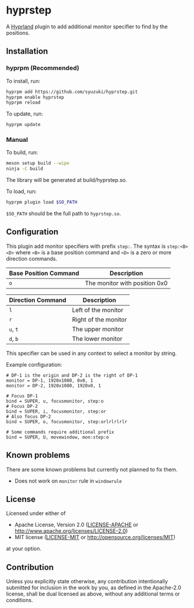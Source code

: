 # hyprstep

A [Hyprland] plugin to add additional monitor specifier to find by the positions.

[Hyprland]: https://hyprland.org/

## Installation

### hyprpm (Recommended)

To install, run:

```sh
hyprpm add https://github.com/syuzuki/hyprstep.git
hyprpm enable hyprstep
hyprpm reload
```

To update, run:

```sh
hyprpm update
```

### Manual

To build, run:

```sh
meson setup build --wipe
ninja -C build
```

The library will be generated at build/hyprstep.so.

To load, run:

```sh
hyprpm plugin load $SO_PATH
```

`$SO_PATH` should be the full path to `hyprstep.so`.

## Configuration

This plugin add monitor specifiers with prefix `step:`.
The syntax is `step:<B><D>` where `<B>` is a base position command and `<D>` is a zero or more direction commands.

| Base Position Command | Description                   |
|-----------------------|-------------------------------|
| `o`                   | The monitor with position 0x0 |

| Direction Command | Description          |
|-------------------|----------------------|
| `l`               | Left of the monitor  |
| `r`               | Right of the monitor |
| `u`, `t`          | The upper monitor    |
| `d`, `b`          | The lower monitor    |

This specifier can be used in any context to select a monitor by string.

Example configuration:

```
# DP-1 is the origin and DP-2 is the right of DP-1
monitor = DP-1, 1920x1080, 0x0, 1
monitor = DP-2, 1920x1080, 1920x0, 1

# Focus DP-1
bind = SUPER, u, focusmonitor, step:o
# Focus DP-2
bind = SUPER, i, focusmonitor, step:or
# Also focus DP-2
bind = SUPER, o, focusmonitor, step:orlrlrlrlr

# Some commands require additional prefix
bind = SUPER, U, movewindow, mon:step:o
```

## Known problems

There are some known problems but currently not planned to fix them.

* Does not work on `monitor` rule in `windowrule`

## License

Licensed under either of

 * Apache License, Version 2.0
   ([LICENSE-APACHE](LICENSE-APACHE) or http://www.apache.org/licenses/LICENSE-2.0)
 * MIT license
   ([LICENSE-MIT](LICENSE-MIT) or http://opensource.org/licenses/MIT)

at your option.

## Contribution

Unless you explicitly state otherwise, any contribution intentionally submitted for inclusion in the work by you, as defined in the Apache-2.0 license, shall be dual licensed as above, without any additional terms or conditions.

